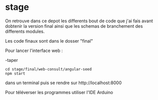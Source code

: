 # stage

On retrouve dans ce depot les differents bout de code que j'ai fais avant dobtenir la version final ainsi que les schemas de branchement des differents modules.

Les code finaux sont dans le dosser "final"

Pour lancer l'interface web :

-taper 
```
cd stage/final/web-consult/angular-seed
npm start
``` 
dans un terminal puis se rendre sur   http://localhost:8000

Pour téléverser les programmes utiliser l'IDE Arduino
